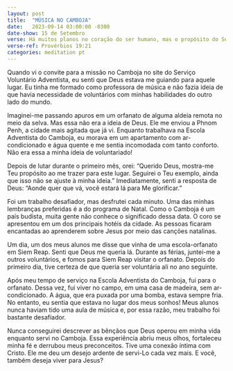 ```yaml
---
layout: post
title:  "MÚSICA NO CAMBOJA"
date:   2023-09-14 03:00:00 -0300
date-show: 15 de Setembro
verse: Há muitos planos no coração do ser humano, mas o propósito do Senhor permanecerá.
verse-ref: Provérbios 19:21
categories: meditation pt
---
```


Quando vi o convite para a missão no Camboja no site do Serviço Voluntário Adventista, eu senti que Deus estava me guiando para aquele lugar. Eu tinha me formado como professora de música e não fazia ideia de que havia necessidade de voluntários com minhas habilidades do outro lado do mundo.

Imaginei-me passando apuros em um orfanato de alguma aldeia remota no meio da selva. Mas essa não era a ideia de Deus. Ele me enviou a Phnom Penh, a cidade mais agitada que já vi. Enquanto trabalhava na Escola Adventista do Camboja, eu morava em um apartamento com ar-condicionado e água quente e me sentia incomodada com tanto conforto. Não era essa a minha ideia de voluntariado!

Depois de lutar durante o primeiro mês, orei: “Querido Deus, mostra-me Teu propósito ao me trazer para este lugar. Seguirei o Teu exemplo, ainda que isso não se ajuste à minha ideia.” Imediatamente, senti a resposta de Deus: “Aonde quer que vá, você estará lá para Me glorificar.”

Foi um trabalho desafiador, mas desfrutei cada minuto. Uma das minhas lembranças preferidas é a do programa de Natal. Como o Camboja é um país budista, muita gente não conhece o significado dessa data. O coro se apresentou em um dos principais hotéis da cidade. As pessoas ficaram encantadas ao aprenderem sobre Jesus por meio das canções natalinas.

Um dia, um dos meus alunos me disse que vinha de uma escola-orfanato em Siem Reap. Senti que Deus me queria lá. Durante as férias, juntei-me a outros voluntários, e fomos para Siem Reap visitar o orfanato. Depois do primeiro dia, tive certeza de que queria ser voluntária ali no ano seguinte.

Após meu tempo de serviço na Escola Adventista do Camboja, fui para o orfanato. Dessa vez, fui viver no campo, em uma casa de madeira, sem ar-condicionado. A água, que era puxada por uma bomba, estava sempre fria. No entanto, eu sentia que estava no lugar dos meus sonhos! Meus alunos nunca haviam tido uma aula de música e, por essa razão, meu trabalho foi bastante desafiador.

Nunca conseguirei descrever as bênçãos que Deus operou em minha vida enquanto servi no Camboja. Essa experiência abriu meus olhos, fortaleceu minha fé e derrubou meus preconceitos. Tive uma conexão íntima com Cristo. Ele me deu um desejo ardente de servi-Lo cada vez mais. E você, também deseja viver para Jesus?

